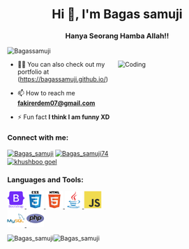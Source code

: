 <h1 align="center">Hi 👋, I'm  Bagas samuji </h1>
<h3 align="center"> Hanya Seorang Hamba Allah!!</h3>

<p align="left"> <img src="https://komarev.com/ghpvc/?username=bayu1s&label=Profile%20views&color=129e00&style=plastic" alt="Bagassamuji" /> </p>
<img align="right" alt="Coding" width="250" height="400" src="https://avatars.githubusercontent.com/u/165216278?v=4">

- 👨‍💻 You can also check out my portfolio at (https://bagassamuji.github.io/)

- 📫 How to reach me **fakirerdem07@gmail.com**

- ⚡ Fun fact **I think I am funny XD**

<h3 align="left">Connect with me:</h3>
<p align="left">

<a href="https://linktr.ee/bagasamuji74" target="blank"><img align="center" src="https://cdn.jsdelivr.net/npm/simple-icons@3.0.1/icons/linkedin.svg" alt="Bagas_samuji" height="30" width="40" /></a>
<a href="https://instagram.com/Bagas_samuji74" target="blank"><img align="center" src="https://cdn.jsdelivr.net/npm/simple-icons@3.0.1/icons/instagram.svg" alt="Bagas_samuji74" height="30" width="40" /></a>
<a href="https://m.youtube.com/channel/UCDfbPU6Mm5uF2dijJDPtIZA" target="blank"><img align="center" src="https://cdn.jsdelivr.net/npm/simple-icons@3.0.1/icons/youtube.svg" alt="khushboo goel" height="30" width="40" /></a>

</p>

<h3 align="left">Languages and Tools:</h3>
<p align="left"> <a href="https://getbootstrap.com" target="_blank" rel="noreferrer"> <img src="https://raw.githubusercontent.com/devicons/devicon/master/icons/bootstrap/bootstrap-plain-wordmark.svg" alt="bootstrap" width="40" height="40"/> </a> <a href="https://www.w3schools.com/css/" target="_blank" rel="noreferrer"> <img src="https://raw.githubusercontent.com/devicons/devicon/master/icons/css3/css3-original-wordmark.svg" alt="css3" width="40" height="40"/> </a> <a href="https://www.w3.org/html/" target="_blank" rel="noreferrer"> <img src="https://raw.githubusercontent.com/devicons/devicon/master/icons/html5/html5-original-wordmark.svg" alt="html5" width="40" height="40"/> </a> <a href="https://www.java.com" target="_blank" rel="noreferrer"> <img src="https://raw.githubusercontent.com/devicons/devicon/master/icons/java/java-original.svg" alt="java" width="40" height="40"/> </a> <a href="https://developer.mozilla.org/en-US/docs/Web/JavaScript" target="_blank" rel="noreferrer"> <img src="https://raw.githubusercontent.com/devicons/devicon/master/icons/javascript/javascript-original.svg" alt="javascript" width="40" height="40"/> </a> <a href="https://www.mysql.com/" target="_blank" rel="noreferrer"> <img src="https://raw.githubusercontent.com/devicons/devicon/master/icons/mysql/mysql-original-wordmark.svg" alt="mysql" width="40" height="40"/> </a> <a href="https://www.php.net" target="_blank" rel="noreferrer"> <img src="https://raw.githubusercontent.com/devicons/devicon/master/icons/php/php-original.svg" alt="php" width="40" height="40"/> </a> </p>

<p><img align="left" src="https://github-readme-stats.vercel.app/api/top-langs?username=bagassamuji&show_icons=true&locale=en&layout=compact" alt="Bagas_samuji" /></p>
<p>&nbsp;<img align="left" src="https://github-readme-stats.vercel.app/api?username=bagassamuji&show_icons=true&locale=en" alt="Bagas_samuji" /></p>
